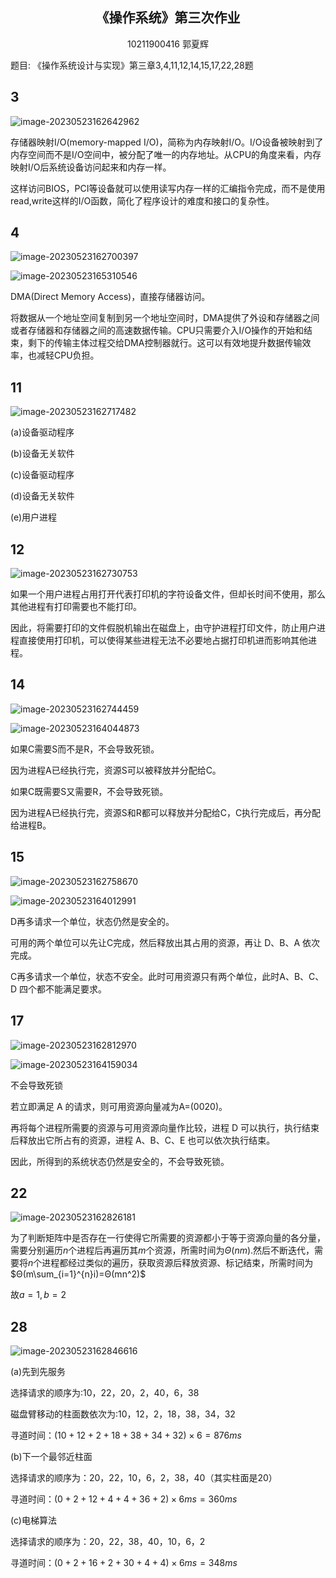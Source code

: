 ## <center>  《操作系统》第三次作业 </center>

<center>10211900416 郭夏辉</center>

题目: 《操作系统设计与实现》第三章3,4,11,12,14,15,17,22,28题

## 3

![image-20230523162642962](assets/image-20230523162642962.png)

存储器映射I/O(memory-mapped I/O)，简称为内存映射I/O。I/O设备被映射到了内存空间而不是I/O空间中，被分配了唯一的内存地址。从CPU的角度来看，内存映射I/O后系统设备访问起来和内存一样。

这样访问BIOS，PCI等设备就可以使用读写内存一样的汇编指令完成，而不是使用read,write这样的I/O函数，简化了程序设计的难度和接口的复杂性。

## 4

![image-20230523162700397](assets/image-20230523162700397.png)

![image-20230523165310546](assets/image-20230523165310546.png)

DMA(Direct Memory Access)，直接存储器访问。

将数据从一个地址空间复制到另一个地址空间时，DMA提供了外设和存储器之间或者存储器和存储器之间的高速数据传输。CPU只需要介入I/O操作的开始和结束，剩下的传输主体过程交给DMA控制器就行。这可以有效地提升数据传输效率，也减轻CPU负担。

## 11

![image-20230523162717482](assets/image-20230523162717482.png)

(a)设备驱动程序

(b)设备无关软件

(c)设备驱动程序

(d)设备无关软件

(e)用户进程

## 12

![image-20230523162730753](assets/image-20230523162730753.png)

如果一个用户进程占用打开代表打印机的字符设备文件，但却长时间不使用，那么其他进程有打印需要也不能打印。

因此，将需要打印的文件假脱机输出在磁盘上，由守护进程打印文件，防止用户进程直接使用打印机，可以使得某些进程无法不必要地占据打印机进而影响其他进程。

## 14

![image-20230523162744459](assets/image-20230523162744459.png)

![image-20230523164044873](assets/image-20230523164044873.png)

如果C需要S而不是R，不会导致死锁。

因为进程A已经执行完，资源S可以被释放并分配给C。 

如果C既需要S又需要R，不会导致死锁。

因为进程A已经执行完，资源S和R都可以释放并分配给C，C执行完成后，再分配给进程B。

## 15

![image-20230523162758670](assets/image-20230523162758670.png)

![image-20230523164012991](assets/image-20230523164012991.png)

D再多请求一个单位，状态仍然是安全的。

可用的两个单位可以先让C完成，然后释放出其占用的资源，再让 D、B、A 依次完成。

C再多请求一个单位，状态不安全。此时可用资源只有两个单位，此时A、B、C、D 四个都不能满足要求。

## 17

![image-20230523162812970](assets/image-20230523162812970.png)

![image-20230523164159034](assets/image-20230523164159034.png)

不会导致死锁

若立即满足 A 的请求，则可用资源向量减为A=(0020)。

再将每个进程所需要的资源与可用资源向量作比较，进程 D 可以执行，执行结束后释放出它所占有的资源，进程 A、B、C、E 也可以依次执行结束。

因此，所得到的系统状态仍然是安全的，不会导致死锁。

## 22

![image-20230523162826181](assets/image-20230523162826181.png)

为了判断矩阵中是否存在一行使得它所需要的资源都小于等于资源向量的各分量，需要分别遍历$n$个进程后再遍历其$m$个资源，所需时间为$Θ(nm)$.然后不断迭代，需要将$n$个进程都经过类似的遍历，获取资源后释放资源、标记结束，所需时间为$Θ(m\sum_{i=1}^{n}i)=Θ(mn^2)$

故$a=1,b=2$

## 28

![image-20230523162846616](assets/image-20230523162846616.png)

(a)先到先服务

选择请求的顺序为:10，22，20，2，40，6，38

磁盘臂移动的柱面数依次为:10，12，2，18，38，34，32

寻道时间：$(10+12+2+18+38+34+32)×6=876ms$

(b)下一个最邻近柱面

选择请求的顺序为：20，22，10，6，2，38，40（其实柱面是20）

寻道时间：$(0+2+12+4+4+36+2)×6ms=360ms$

(c)电梯算法

选择请求的顺序为：20，22，38，40，10，6，2

寻道时间：$(0+2+16+2+30+4+4)×6ms=348ms$
